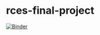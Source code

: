 # rces-final-project

[![Binder](https://mybinder.org/badge_logo.svg)](https://mybinder.org/v2/gh/git@github.com:JerryLIU-Junzhe/rces-final-project.git/HEAD?labpath=rces_final_project)